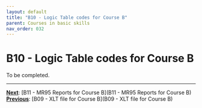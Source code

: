 ```yaml
---
layout: default
title: "B10 - Logic Table codes for Course B"
parent: Courses in basic skills
nav_order: 032
---
```


# B10 - Logic Table codes for Course B

To be completed.  




---
**<u>Next</u>**: [B11 - MR95 Reports for Course B](B11 - MR95 Reports for Course B)   
**<u>Previous</u>**: [B09 - XLT file for Course B](B09 - XLT file for Course B)  
